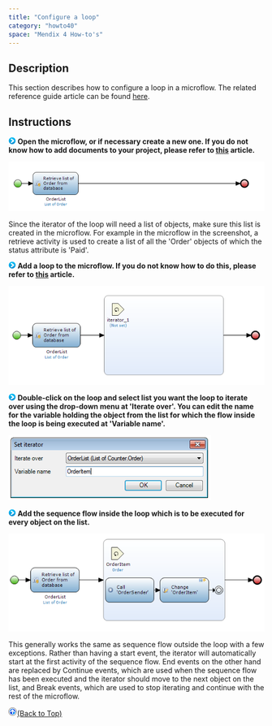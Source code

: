 ```yaml
---
title: "Configure a loop"
category: "howto40"
space: "Mendix 4 How-to's"
---
```

## Description

This section describes how to configure a loop in a microflow. The related reference guide article can be found [here](https://world.mendix.com/pages/releaseview.action?pageId=10420544).

## Instructions

![](attachments/819203/917932.png) **Open the microflow, or if necessary create a new one. If you do not know how to add documents to your project, please refer to [this](https://world.mendix.com/display/howto25/Add+documents+to+a+module) article.**

![](attachments/2621608/2752844.png)

Since the iterator of the loop will need a list of objects, make sure this list is created in the microflow. For example in the microflow in the screenshot, a retrieve activity is used to create a list of all the 'Order' objects of which the status attribute is 'Paid'.

![](attachments/819203/917932.png) **Add a loop to the microflow. If you do not know how to do this, please refer to [this](https://world.mendix.com/display/howto25/Add+an+activity+to+a+microflow) article.**

![](attachments/2621608/2752843.png)

![](attachments/819203/917932.png) **Double-click on the loop and select list you want the loop to iterate over using the drop-down menu at 'Iterate over'. You can edit the name for the variable holding the object from the list for which the flow inside the loop is being executed at 'Variable name'.**

![](attachments/2621608/2752846.png)

![](attachments/819203/917932.png) **Add the sequence flow inside the loop which is to be executed for every object on the list.**

![](attachments/2621608/2752849.png)

This generally works the same as sequence flow outside the loop with a few exceptions. Rather than having a start event, the iterator will automatically start at the first activity of the sequence flow. End events on the other hand are replaced by Continue events, which are used when the sequence flow has been executed and the iterator should move to the next object on the list, and Break events, which are used to stop iterating and continue with the rest of the microflow.

[![](attachments/819203/917564.png)](Configure+a+loop)[(Back to Top)](Configure+a+loop)